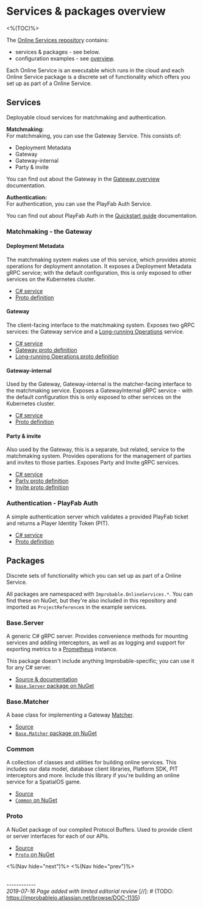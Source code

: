# Services & packages overview
<%(TOC)%>

The [Online Services repository](http://github.com/spatialos/online-services) contains:

* services & packages - see below.
* configuration examples - see [overview]({{urlRoot}}/content/configuration-examples/examples-intro).

Each Online Service is an executable which runs in the cloud and each Online Service package is a discrete set of functionality which offers you set up as part of a Online Service.

## Services

Deployable cloud services for matchmaking and authentication.

**Matchmaking:** </br>
For matchmaking, you can use the Gateway Service. This consists of:

* Deployment Metadata
* Gateway
* Gateway-internal
* Party & invite

You can find out about the Gateway in the [Gateway overview]({{urlRoot}}/content/services-packages/gateway/gateway) documentation.

**Authentication:** </br>
For authentication, you can use the PlayFab Auth Service.

You can find out about PlayFab Auth in the [Quickstart guide]({{urlRoot}}/content/get-started/quickstart) documentation.

### Matchmaking - the Gateway

#### Deployment Metadata

The matchmaking system makes use of this service, which provides atomic operations for deployment annotation. It exposes a Deployment Metadata gRPC service; with the default configuration, this is only exposed to other services on the Kubernetes cluster.

- [C# service](http://github.com/spatialos/online-services/tree/master/services/csharp/DeploymentMetadata)
- [Proto definition](http://github.com/spatialos/online-services/tree/master/services/proto/metadata/metadata.proto)

#### Gateway
The client-facing interface to the matchmaking system. Exposes two gRPC services: the Gateway service and a [Long-running Operations](https://github.com/googleapis/googleapis/blob/master/google/longrunning/operations.proto) service.

- [C# service](http://github.com/spatialos/online-services/tree/master/services/csharp/Gateway)
- [Gateway proto definition](http://github.com/spatialos/online-services/tree/master/services/proto/gateway/gateway.proto)
- [Long-running Operations proto definition](http://github.com/spatialos/online-services/tree/master/services/proto/google/longrunning/operations.proto)

#### Gateway-internal

Used by the Gateway, Gateway-internal is the matcher-facing interface to the matchmaking service. Exposes a GatewayInternal gRPC service - with the default configuration this is only exposed to other services on the Kubernetes cluster.

- [C# service](http://github.com/spatialos/online-services/tree/master/services/csharp/GatewayInternal)
- [Proto definition](http://github.com/spatialos/online-services/tree/master/services/proto/gateway/gateway_internal.proto)

#### Party & invite

Also used by the Gateway, this is a separate, but related, service to the matchmaking system. Provides operations for the management of parties and invites to those parties. Exposes Party and Invite gRPC services.

- [C# service](http://github.com/spatialos/online-services/tree/master/services/csharp/Party)
- [Party proto definition](http://github.com/spatialos/online-services/tree/master/services/proto/party/party.proto)
- [Invite proto definition](http://github.com/spatialos/online-services/tree/master/services/proto/party/invite.proto)

### Authentication - PlayFab Auth

A simple authentication server which validates a provided PlayFab ticket and returns a Player Identity Token (PIT).

- [C# service](http://github.com/spatialos/online-services/tree/master/services/csharp/PlayFabAuth)
- [Proto definition](http://github.com/spatialos/online-services/tree/master/services/proto/auth/playfab.proto)


## Packages

Discrete sets of functionality which you can set up as part of a Online Service.

All packages are namespaced with `Improbable.OnlineServices.*`. You can find these on NuGet, but they're also included in this repository and imported as `ProjectReference`s in the example services.

### Base.Server

A generic C# gRPC server. Provides convenience methods for mounting services and adding interceptors, as well as as logging and support for exporting metrics to a [Prometheus](https://prometheus.io/) instance.

This package doesn't include anything Improbable-specific; you can use it for any C# server.

- [Source & documentation](http://github.com/spatialos/online-services/tree/master/services/csharp/Base.Server/)
- [`Base.Server` package on NuGet](https://www.nuget.org/packages/Improbable.OnlineServices.Base.Server)

### Base.Matcher

A base class for implementing a Gateway [Matcher]({{urlRoot}}/content/services-packages/gateway/gateway.md#matchers).

- [Source](http://github.com/spatialos/online-services/tree/master/services/csharp/Base.Matcher/)
- [`Base.Matcher` package on NuGet](https://www.nuget.org/packages/Improbable.OnlineServices.Base.Matcher)

### Common

A collection of classes and utilities for building online services. This includes our data model, database client libraries, Platform SDK, PIT interceptors and more. Include this library if you're building an online service for a SpatialOS game.

- [Source](http://github.com/spatialos/online-services/tree/master/services/csharp/Common)
- [`Common` on NuGet](https://www.nuget.org/packages/Improbable.OnlineServices.Common)

### Proto

A NuGet package of our compiled Protocol Buffers. Used to provide client or server interfaces for each of our APIs.

- [Source](http://github.com/spatialos/online-services/tree/master/services/csharp/Proto)
- [`Proto` on NuGet](https://www.nuget.org/packages/Improbable.OnlineServices.Proto)

<%(Nav hide="next")%>
<%(Nav hide="prev")%>

<br/>------------<br/>
_2019-07-16 Page added with limited editorial review_
[//]: # (TODO: https://improbableio.atlassian.net/browse/DOC-1135)
